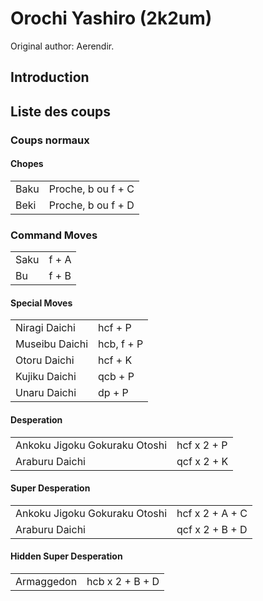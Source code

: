 # Orochi Yashiro (2k2um)

Original author: Aerendir.

## Introduction

## Liste des coups

### Coups normaux

#### Chopes

|      |                    |
|------|--------------------|
| Baku | Proche, b ou f + C |
| Beki | Proche, b ou f + D |

### Command Moves

|      |       |
|------|-------|
| Saku | f + A |
| Bu   | f + B |

#### Special Moves

|                |            |
|----------------|------------|
| Niragi Daichi  | hcf + P    |
| Museibu Daichi | hcb, f + P |
| Otoru Daichi   | hcf + K    |
| Kujiku Daichi  | qcb + P    |
| Unaru Daichi   | dp + P     |

#### Desperation

|                               |             |
|-------------------------------|-------------|
| Ankoku Jigoku Gokuraku Otoshi | hcf x 2 + P |
| Araburu Daichi                | qcf x 2 + K |

#### Super Desperation

|                               |                 |
|-------------------------------|-----------------|
| Ankoku Jigoku Gokuraku Otoshi | hcf x 2 + A + C |
| Araburu Daichi                | qcf x 2 + B + D |

#### Hidden Super Desperation

|            |                 |
|------------|-----------------|
| Armaggedon | hcb x 2 + B + D |
